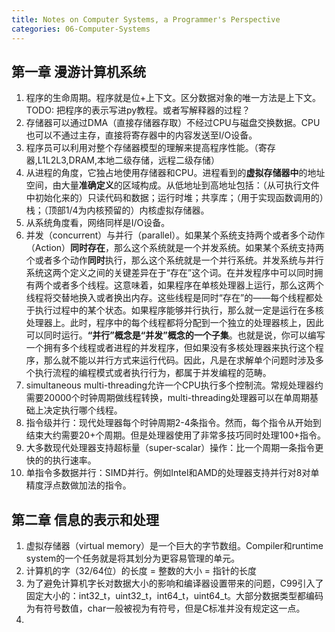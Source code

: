```yaml
---
title: Notes on Computer Systems, a Programmer's Perspective
categories: 06-Computer-Systems
---
```


## 第一章 漫游计算机系统

1. 程序的生命周期。程序就是位+上下文。区分数据对象的唯一方法是上下文。TODO: 把程序的表示写进py教程。或者写解释器的过程？
5. 存储器可以通过DMA（直接存储器存取）不经过CPU与磁盘交换数据。CPU也可以不通过主存，直接将寄存器中的内容发送至I/O设备。
2. 程序员可以利用对整个存储器模型的理解来提高程序性能。（寄存器,L1L2L3,DRAM,本地二级存储，远程二级存储）
3. 从进程的角度，它独占地使用存储器和CPU。进程看到的**虚拟存储器中**的地址空间，由大量**准确定义**的区域构成。从低地址到高地址包括：（从可执行文件中初始化来的）只读代码和数据；运行时堆；共享库；（用于实现函数调用的）栈；（顶部1/4为内核预留的）内核虚拟存储器。
4. 从系统角度看，网络同样是I/O设备。
5. 并发（concurrent）与并行（parallel）。如果某个系统支持两个或者多个动作（Action）**同时存在**，那么这个系统就是一个并发系统。如果某个系统支持两个或者多个动作**同时**执行，那么这个系统就是一个并行系统。并发系统与并行系统这两个定义之间的关键差异在于“存在”这个词。在并发程序中可以同时拥有两个或者多个线程。这意味着，如果程序在单核处理器上运行，那么这两个线程将交替地换入或者换出内存。这些线程是同时“存在”的——每个线程都处于执行过程中的某个状态。如果程序能够并行执行，那么就一定是运行在多核处理器上。此时，程序中的每个线程都将分配到一个独立的处理器核上，因此可以同时运行。**“并行”概念是“并发”概念的一个子集**。也就是说，你可以编写一个拥有多个线程或者进程的并发程序，但如果没有多核处理器来执行这个程序，那么就不能以并行方式来运行代码。因此，凡是在求解单个问题时涉及多个执行流程的编程模式或者执行行为，都属于并发编程的范畴。
6. simultaneous multi-threading允许一个CPU执行多个控制流。常规处理器约需要20000个时钟周期做线程转换，multi-threading处理器可以在单周期基础上决定执行哪个线程。
7. 指令级并行：现代处理器每个时钟周期2-4条指令。然而，每个指令从开始到结束大约需要20+个周期。但是处理器使用了非常多技巧同时处理100+指令。
8. 大多数现代处理器支持超标量（super-scalar）操作：比一个周期一条指令更快的的执行速率。
9. 单指令多数据并行：SIMD并行。例如Intel和AMD的处理器支持并行对8对单精度浮点数做加法的指令。

## 第二章 信息的表示和处理

1. 虚拟存储器（virtual memory）是一个巨大的字节数组。Compiler和runtime system的一个任务就是将其划分为更容易管理的单元。
2. 计算机的字（32/64位）的长度 = 整数的大小 = 指针的长度
3. 为了避免计算机字长对数据大小的影响和编译器设置带来的问题，C99引入了固定大小的：int32_t，uint32_t，int64_t，uint64_t。大部分数据类型都编码为有符号数值，char一般被视为有符号，但是C标准并没有规定这一点。
4. 